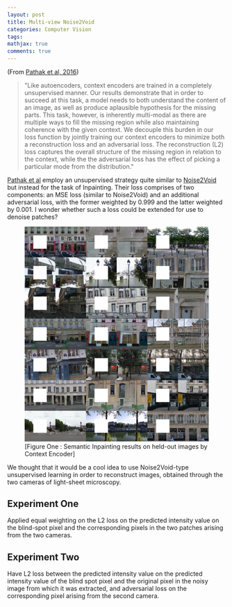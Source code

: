 ```yaml
---
layout: post
title: Multi-view Noise2Void 
categories: Computer Vision
tags:
mathjax: true
comments: true
---
```

 
(From [Pathak et al, 2016](https://people.eecs.berkeley.edu/~pathak/papers/cvpr16.pdf))
> "Like  autoencoders,  context  encoders  are  trained  in  a completely unsupervised manner.  Our results demonstrate that in order to succeed at this task, a model needs to both understand the content of an image,  as well as produce aplausible hypothesis for the missing parts.  This task, however, is inherently multi-modal as there are multiple ways to fill the missing region while also maintaining coherence with the given context. We decouple this burden in our loss function by jointly training our context encoders to minimize both a reconstruction loss and an adversarial loss. The reconstruction (L2) loss captures the overall structure of the missing region in relation to the context, while the the adversarial loss has the effect of picking a particular mode from the distribution."

[Pathak et al](https://people.eecs.berkeley.edu/~pathak/context_encoder/) employ an unsupervised strategy quite similar to [Noise2Void](https://arxiv.org/abs/1811.10980) but instead for the task of Inpainting. Their loss comprises of two components: an MSE loss (similar to Noise2Void) and an additional adversarial loss, with the former weighted by 0.999 and the latter weighted by 0.001. I wonder whether such a loss could be extended for use to denoise patches?

<p float="center"><figure>
<img src="../images/2019-08-12/01_imageOne.png" />
<figcaption>
[Figure One : Semantic Inpainting results on held-out images by Context Encoder]</figcaption></figure>
</p>

We thought that it would be a cool idea to use Noise2Void-type unsupervised learning in order to reconstruct images, obtained through the two cameras of light-sheet microscopy. 

## Experiment One

Applied equal weighting on the L2 loss on the predicted intensity value on the blind-spot pixel and the corresponding pixels in the two patches arising from the two cameras.

## Experiment Two

Have L2 loss between the predicted intensity value on the predicted intensity value of the blind spot pixel and the original pixel in the noisy image from which it was extracted, and adversarial loss on the corresponding pixel arising from the second camera.


